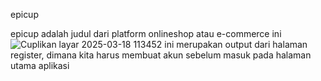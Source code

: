 epicup 

epicup adalah judul dari platform onlineshop atau e-commerce ini
![Cuplikan layar 2025-03-18 113452](https://github.com/user-attachments/assets/ee3f0822-1fa8-4ef2-87b8-0aba549a1437)
ini merupakan output dari halaman register, dimana kita harus membuat akun sebelum masuk pada halaman utama aplikasi
